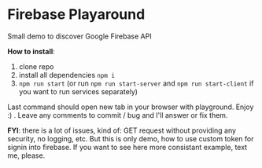 # Firebase Playaround
Small demo to discover Google Firebase API

**How to install**:
1) clone repo
2) install all dependencies `npm i`
3) `npm run start` (or run `npm run start-server` and `npm run start-client` if you want to run services separately)


Last command should open new tab in your browser with playground. Enjoy :) . Leave any comments to commit / bug and I'll answer or fix them.

**FYI**: there is a lot of issues, kind of: GET request without providing any security, no logging, etc. But this is only demo, how to use custom token for signin into firebase. If you want to see here more consistant example, text me, please.
